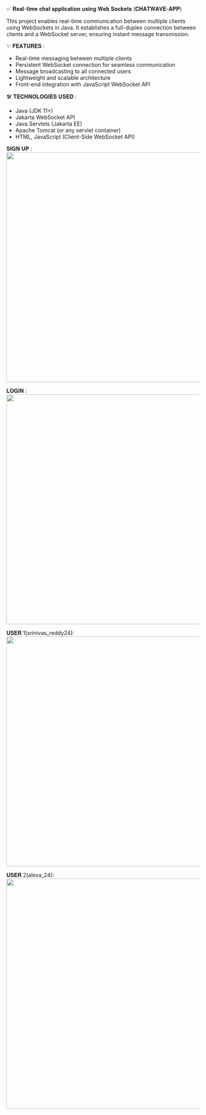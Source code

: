 ✅ 𝐑𝐞𝐚𝐥-𝐭𝐢𝐦𝐞 𝐜𝐡𝐚𝐭 𝐚𝐩𝐩𝐥𝐢𝐜𝐚𝐭𝐢𝐨𝐧 𝐮𝐬𝐢𝐧𝐠 𝐖𝐞𝐛 𝐒𝐨𝐜𝐤𝐞𝐭𝐬 (𝐂𝐇𝐀𝐓𝐖𝐀𝐕𝐄-𝐀𝐏𝐏)

This project enables real-time communication between multiple clients using WebSockets in Java.
It establishes a full-duplex connection between clients and a WebSocket server, ensuring instant message transmission.

✨ 𝐅𝐄𝐀𝐓𝐔𝐑𝐄𝐒 :
- Real-time messaging between multiple clients
- Persistent WebSocket connection for seamless communication
- Message broadcasting to all connected users
- Lightweight and scalable architecture
- Front-end integration with JavaScript WebSocket API

🛠️ 𝐓𝐄𝐂𝐇𝐍𝐎𝐋𝐎𝐆𝐈𝐄𝐒 𝐔𝐒𝐄𝐃 :
* Java (JDK 11+)
* Jakarta WebSocket API
* Java Servlets (Jakarta EE)
* Apache Tomcat (or any servlet container)
* HTML, JavaScript (Client-Side WebSocket API)


𝐒𝐈𝐆𝐍 𝐔𝐏 :
<img src="https://github.com/user-attachments/assets/74b9ca03-16fc-439d-9d21-7b17f0e0b14c" width="600">

𝐋𝐎𝐆𝐈𝐍 :
<img src="https://github.com/user-attachments/assets/f22fe126-1b43-4f64-b46b-699a56060d6a" width="600">

𝐔𝐒𝐄𝐑 1(srinivas_reddy24):
<img src="https://github.com/user-attachments/assets/cc1c16c9-0fc2-407d-8a3b-a3794f1e811c" width="600">

𝐔𝐒𝐄𝐑 2(alexa_24):
<img src="https://github.com/user-attachments/assets/9dbd8319-82b0-4e53-8830-6d6daba92de1" width="600">

